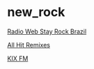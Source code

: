 # new_rock

[Radio Web Stay Rock Brazil](https://stm8.mestrestream.xyz:8256/stream)

[All Hit Remixes](http://bb31.sonixcast.com:20252/stream)

[KIX FM](http://209.95.43.30:8308/stream)

